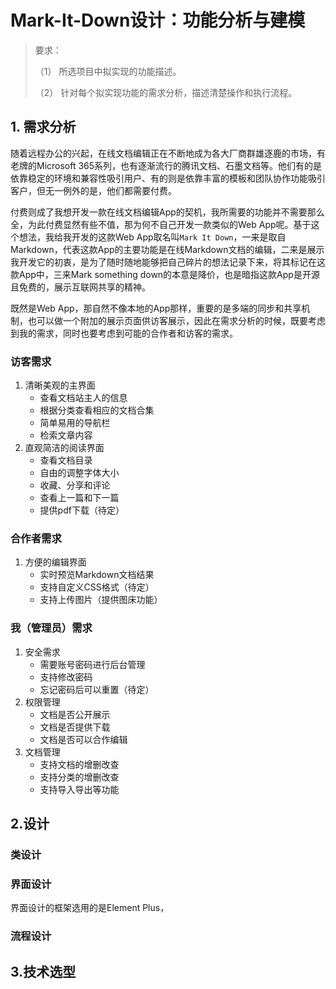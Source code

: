 # Mark-It-Down设计：功能分析与建模

> 要求：
>
> （1） 所选项目中拟实现的功能描述。
>
> （2） 针对每个拟实现功能的需求分析，描述清楚操作和执行流程。

## 1. 需求分析

随着远程办公的兴起，在线文档编辑正在不断地成为各大厂商群雄逐鹿的市场，有老牌的Microsoft 365系列，也有逐渐流行的腾讯文档、石墨文档等。他们有的是依靠稳定的环境和兼容性吸引用户、有的则是依靠丰富的模板和团队协作功能吸引客户，但无一例外的是，他们都需要付费。

付费则成了我想开发一款在线文档编辑App的契机，我所需要的功能并不需要那么全，为此付费显然有些不值，那为何不自己开发一款类似的Web App呢。基于这个想法，我给我开发的这款Web App取名叫`Mark It Down`，一来是取自Markdown，代表这款App的主要功能是在线Markdown文档的编辑，二来是展示我开发它的初衷，是为了随时随地能够把自己碎片的想法记录下来，将其标记在这款App中，三来Mark something down的本意是降价，也是暗指这款App是开源且免费的，展示互联网共享的精神。

既然是Web App，那自然不像本地的App那样，重要的是多端的同步和共享机制，也可以做一个附加的展示页面供访客展示，因此在需求分析的时候，既要考虑到我的需求，同时也要考虑到可能的合作者和访客的需求。

### 访客需求

1. 清晰美观的主界面
   - 查看文档站主人的信息
   - 根据分类查看相应的文档合集
   - 简单易用的导航栏
   - 检索文章内容
2. 直观简洁的阅读界面
   - 查看文档目录
   - 自由的调整字体大小
   - 收藏、分享和评论
   - 查看上一篇和下一篇
   - 提供pdf下载（待定）

### 合作者需求

1. 方便的编辑界面
   - 实时预览Markdown文档结果
   - 支持自定义CSS格式（待定）
   - 支持上传图片（提供图床功能）

### 我（管理员）需求

1. 安全需求
   - 需要账号密码进行后台管理
   - 支持修改密码
   - 忘记密码后可以重置（待定）
2. 权限管理
   - 文档是否公开展示
   - 文档是否提供下载
   - 文档是否可以合作编辑
3. 文档管理
   - 支持文档的增删改查
   - 支持分类的增删改查
   - 支持导入导出等功能

## 2.设计

### 类设计

### 界面设计

界面设计的框架选用的是Element Plus，

### 流程设计

## 3.技术选型





